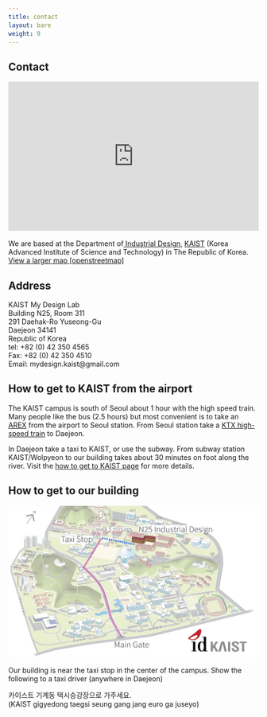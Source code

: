 ```yaml
---
title: contact
layout: bare
weight: 9
---
```


<section class="projects">


<div class = "grid">
<div class = "unit whole" >
<h1>Contact</h1>
</div>
</div>


<div class = "grid">
  <div class = "unit two-thirds" >

<iframe width="100%" height="300" frameborder="0" scrolling="no" marginheight="0" marginwidth="0" src="http://www.openstreetmap.org/export/embed.html?bbox=127.35867619514467%2C36.3727270628547%2C127.36490964889528%2C36.3746145747501&amp;layer=mapnik&amp;marker=36.37367082452736%2C127.36179292201996" > </iframe>
<p>We are based at the Department of<a href = "http://id.kaist.ac.kr/"> Industrial Design</a>, <a href="http://www.kaist.ac.kr">KAIST</a> (Korea Advanced Institute of Science and Technology) in The Republic of Korea. <a href="https://www.openstreetmap.org/#map=18/36.37367/127.36179&amp;layers=N">
View a larger map [openstreetmap]</a></p>

</div>

<div class = "unit one-third">
<h2>Address</h2>
KAIST My Design Lab<br/>
Building N25, Room 311<br/>
291 Daehak-Ro Yuseong-Gu<br/>
Daejeon 34141<br/>
Republic of Korea<br/>
tel: +82 (0) 42 350 4565<br/>
Fax: +82 (0) 42 350 4510<br/>
Email: mydesign.kaist@gmail.com<br/>
</div>
</div>


<div class = "grid">
<div class = "unit two-thirds" >

<h2>How to get to KAIST from the airport</h2>
<p>The KAIST campus is south of Seoul about 1 hour with the high speed train. Many people like the bus (2.5 hours) but most convenient is to take an <a href="http://english.visitkorea.or.kr/enu/TRP/TP_ENG_2_1.jsp">AREX</a> from the airport to Seoul station. From Seoul station take a <a href="http://www.letskorail.com/ebizbf/EbizBfTicketSearch.do">KTX high-speed train</a> to Daejeon.</p>
<p> In Daejeon take a taxi to KAIST, or use the subway. From subway station KAIST/Wolpyeon to our building takes about 30 minutes on foot along the river. Visit the <a href="http://www.kaist.edu/html/en/kaist/kaist_01070704.html">how to get to KAIST page</a> for more details.
</p>

<h2>How to get to our building</h2>

<img src="img/taxi_stop_id.jpg" alt="from the taxi stop to id building"/>

<p>Our building is near the taxi stop in the center of the campus. Show the following to a taxi driver (anywhere in Daejeon) <br/>

카이스트 기계동 택시승강장으로 가주세요.<br/>
(KAIST gigyedong taegsi seung gang jang euro ga juseyo)
</p>

</div>
</div>

</section>
<div class="clearfix"/>
